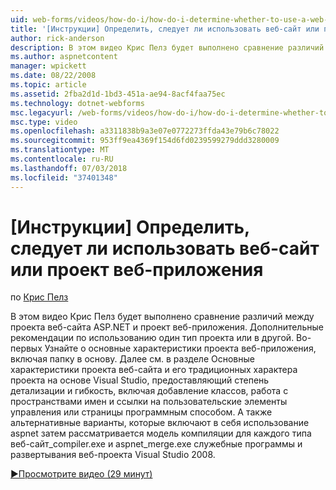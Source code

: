 ```yaml
---
uid: web-forms/videos/how-do-i/how-do-i-determine-whether-to-use-a-web-site-or-a-web-application-project
title: '[Инструкции] Определить, следует ли использовать веб-сайт или проект веб-приложения | Документация Майкрософт'
author: rick-anderson
description: В этом видео Крис Пелз будет выполнено сравнение различий между проекта веб-сайта ASP.NET и проект веб-приложения. Дополнительные рекомендации по использованию …
ms.author: aspnetcontent
manager: wpickett
ms.date: 08/22/2008
ms.topic: article
ms.assetid: 2fba2d1d-1bd3-451a-ae94-8acf4faa75ec
ms.technology: dotnet-webforms
msc.legacyurl: /web-forms/videos/how-do-i/how-do-i-determine-whether-to-use-a-web-site-or-a-web-application-project
msc.type: video
ms.openlocfilehash: a3311838b9a3e07e0772273ffda43e79b6c78022
ms.sourcegitcommit: 953ff9ea4369f154d6fd0239599279ddd3280009
ms.translationtype: MT
ms.contentlocale: ru-RU
ms.lasthandoff: 07/03/2018
ms.locfileid: "37401348"
---
```

<a name="how-do-i-determine-whether-to-use-a-web-site-or-a-web-application-project"></a>[Инструкции] Определить, следует ли использовать веб-сайт или проект веб-приложения
====================
по [Крис Пелз](https://twitter.com/chrispels)

В этом видео Крис Пелз будет выполнено сравнение различий между проекта веб-сайта ASP.NET и проект веб-приложения. Дополнительные рекомендации по использованию один тип проекта или в другой. Во-первых Узнайте о основные характеристики проекта веб-приложения, включая папку в основу. Далее см. в разделе Основные характеристики проекта веб-сайта и его традиционных характера проекта на основе Visual Studio, предоставляющий степень детализации и гибкость, включая добавление классов, работа с пространствами имен и ссылки на пользовательские элементы управления или страницы программным способом. А также альтернативные варианты, которые включают в себя использование aspnet затем рассматривается модель компиляции для каждого типа веб-сайт\_compiler.exe и aspnet\_merge.exe служебные программы и развертывания веб-проекта Visual Studio 2008.

[&#9654;Просмотрите видео (29 минут)](https://channel9.msdn.com/Blogs/ASP-NET-Site-Videos/how-do-i-determine-whether-to-use-a-web-site-or-a-web-application-project)
